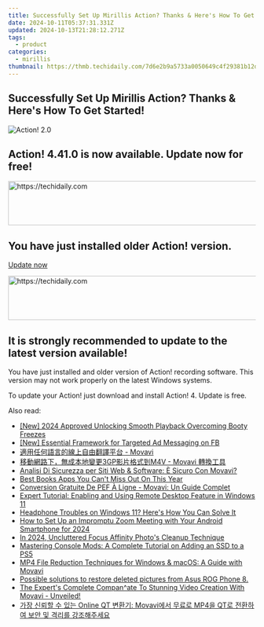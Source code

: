 ```yaml
---
title: Successfully Set Up Mirillis Action? Thanks & Here's How To Get Started!
date: 2024-10-11T05:37:31.331Z
updated: 2024-10-13T21:28:12.271Z
tags:
  - product
categories:
  - mirillis
thumbnail: https://thmb.techidaily.com/7d6e2b9a5733a0050649c4f29381b12d84c8d65f1f8c8318505f7587599ebd84.jpg
---
```


## Successfully Set Up Mirillis Action? Thanks & Here's How To Get Started!

![Action! 2.0](https://mirillis.com/res/old/media/images/download/action3-screen.jpg) 

## Action! 4.41.0 is now available. Update now for free!

<!-- affiliate ads begin -->
<a href="https://aligracehair.sjv.io/c/5597632/2135405/19272" target="_top" id="2135405">
  <img src="//a.impactradius-go.com/display-ad/19272-2135405" border="0" alt="https://techidaily.com" width="728" height="90"/>
</a>
<img height="0" width="0" src="https://aligracehair.sjv.io/i/5597632/2135405/19272" style="position:absolute;visibility:hidden;" border="0" />
<!-- affiliate ads end -->

## You have just installed older Action! version.

[Update now](https://tools.techidaily.com/mirillis/products/) 

<!-- affiliate ads begin -->
<a href="https://unicoeye.pxf.io/c/5597632/2134223/18498" target="_top" id="2134223">
  <img src="//a.impactradius-go.com/display-ad/18498-2134223" border="0" alt="https://techidaily.com" width="728" height="90"/>
</a>
<img height="0" width="0" src="https://unicoeye.pxf.io/i/5597632/2134223/18498" style="position:absolute;visibility:hidden;" border="0" />
<!-- affiliate ads end -->

## It is strongly recommended to update to the latest version available!

You have just installed and older version of Action! recording software. This version may not work properly on the latest Windows systems.

To update your Action! just download and install Action! 4\. Update is free.

<ins class="adsbygoogle"
     style="display:block"
     data-ad-format="autorelaxed"
     data-ad-client="ca-pub-7571918770474297"
     data-ad-slot="1223367746"></ins>

<ins class="adsbygoogle"
     style="display:block"
     data-ad-client="ca-pub-7571918770474297"
     data-ad-slot="8358498916"
     data-ad-format="auto"
     data-full-width-responsive="true"></ins>

<span class="atpl-alsoreadstyle">Also read:</span>
<div><ul>
<li><a href="https://fox-cloud.techidaily.com/new-2024-approved-unlocking-smooth-playback-overcoming-booty-freezes/"><u>[New] 2024 Approved Unlocking Smooth Playback Overcoming Booty Freezes</u></a></li>
<li><a href="https://facebook-video-content.techidaily.com/new-essential-framework-for-targeted-ad-messaging-on-fb/"><u>[New] Essential Framework for Targeted Ad Messaging on FB</u></a></li>
<li><a href="https://discover-forum.techidaily.com/1726218455692-movavi/"><u>適用任何語言的線上自由翻譯平台 - Movavi</u></a></li>
<li><a href="https://discover-forum.techidaily.com/3gpm4v-movavi/"><u>移動網路下，無成本地變更3GP影片格式到M4V - Movavi 轉換工具</u></a></li>
<li><a href="https://discover-forum.techidaily.com/analisi-di-sicurezza-per-siti-web-and-software-e-sicuro-con-movavi/"><u>Analisi Di Sicurezza per Siti Web & Software: È Sicuro Con Movavi?</u></a></li>
<li><a href="https://techno-recovery.techidaily.com/best-books-apps-you-cant-miss-out-on-this-year/"><u>Best Books Apps You Can't Miss Out On This Year</u></a></li>
<li><a href="https://discover-forum.techidaily.com/conversion-gratuite-de-pef-a-ligne-movavi-un-guide-complet/"><u>Conversion Gratuite De PEF À Ligne - Movavi: Un Guide Complet</u></a></li>
<li><a href="https://techidaily.com/expert-tutorial-enabling-and-using-remote-desktop-feature-in-windows-11/"><u>Expert Tutorial: Enabling and Using Remote Desktop Feature in Windows 11</u></a></li>
<li><a href="https://sound-issues.techidaily.com/1723015656952-headphone-troubles-on-windows-11-heres-how-you-can-solve-it/"><u>Headphone Troubles on Windows 11? Here's How You Can Solve It</u></a></li>
<li><a href="https://some-knowledge.techidaily.com/how-to-set-up-an-impromptu-zoom-meeting-with-your-android-smartphone-for-2024/"><u>How to Set Up an Impromptu Zoom Meeting with Your Android Smartphone for 2024</u></a></li>
<li><a href="https://some-skills.techidaily.com/in-2024-uncluttered-focus-affinity-photos-cleanup-technique/"><u>In 2024, Uncluttered Focus Affinity Photo's Cleanup Technique</u></a></li>
<li><a href="https://technical-tips.techidaily.com/mastering-console-mods-a-complete-tutorial-on-adding-an-ssd-to-a-ps5/"><u>Mastering Console Mods: A Complete Tutorial on Adding an SSD to a PS5</u></a></li>
<li><a href="https://discover-forum.techidaily.com/mp4-file-reduction-techniques-for-windows-and-macos-a-guide-with-movavi/"><u>MP4 File Reduction Techniques for Windows & macOS: A Guide with Movavi</u></a></li>
<li><a href="https://review-topics.techidaily.com/possible-solutions-to-restore-deleted-pictures-from-asus-rog-phone-8-by-fonelab-android-recover-pictures/"><u>Possible solutions to restore deleted pictures from Asus ROG Phone 8.</u></a></li>
<li><a href="https://discover-forum.techidaily.com/the-experts-complete-companate-to-stunning-video-creation-with-movavi-unveiled/"><u>The Expert's Complete Compan^ate To Stunning Video Creation With Movavi - Unveiled!</u></a></li>
<li><a href="https://discover-forum.techidaily.com/online-qt-movavi-mp4-qt/"><u>가장 신뢰할 수 있는 Online QT 변환기: Movavi에서 무료로 MP4을 QT로 전환하여 보안 및 격리를 강조해주세요</u></a></li>
</ul></div>


